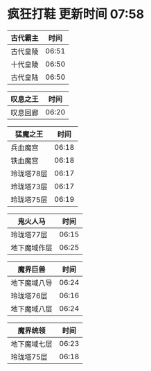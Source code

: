 # 疯狂打鞋 更新时间 07:58

| 古代霸主   | 时间    |
|--------|-------|
| 古代皇陵 | 06:51 |
| 十代皇陵 | 06:50 |
| 古代皇陆 | 06:50 |

| 叹息之王   | 时间    |
|--------|-------|
| 叹息回廊 | 06:20 |

| 猛魔之王   | 时间    |
|--------|-------|
| 兵血魔宫 | 06:18 |
| 铁血魔宫 | 06:18 |
| 玲珑塔78层 | 06:17 |
| 玲珑塔73层 | 06:17 |
| 玲珑塔75层 | 06:19 |

| 鬼火人马   | 时间    |
|--------|-------|
| 玲珑塔77层 | 06:15 |
| 地下魔域作层 | 06:25 |

| 魔界巨兽   | 时间    |
|--------|-------|
| 地下魔域八导 | 06:24 |
| 玲珑塔76层 | 06:16 |
| 地下魔域八层 | 06:24 |

| 魔界统领   | 时间    |
|--------|-------|
| 地下魔域七层 | 06:23 |
| 玲珑塔75层 | 06:18 |